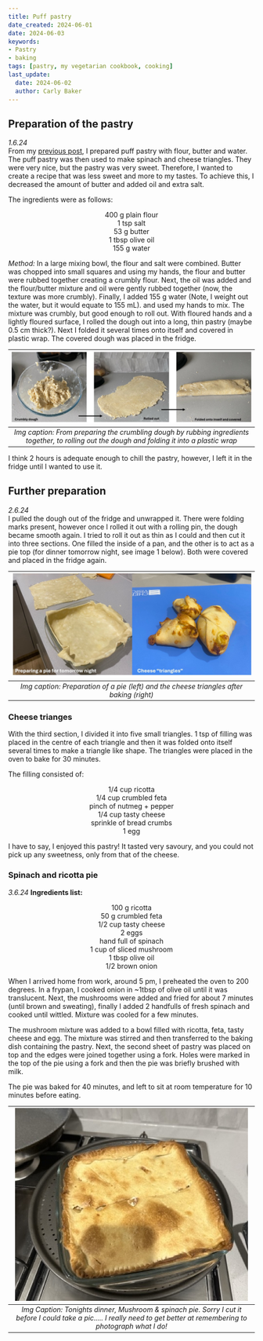 ```yaml
---
title: Puff pastry
date_created: 2024-06-01
date: 2024-06-03
keywords: 
- Pastry
- baking
tags: [pastry, my vegetarian cookbook, cooking]
last_update:
  date: 2024-06-02
  author: Carly Baker
---
```


## Preparation of the pastry
*1.6.24*<br/>
From my [previous post](../May/spinach_cheese_triangles.md), I prepared puff pastry with flour, butter and water. The puff pastry was then used to make spinach and cheese triangles. They were very nice, but the pastry was very sweet. Therefore, I wanted to create a recipe that was less sweet and more to my tastes. To achieve this, I decreased the amount of butter and added oil and extra salt. 

The ingredients were as follows: 
<div align="center"> 400 g plain flour <br/> 1 tsp salt <br/> 53 g butter <br/> 1 tbsp olive oil <br/> 155 g water <br/> </div>

*Method:*
In a large mixing bowl, the flour and salt were combined. Butter was chopped into small squares and using my hands, the flour and butter were rubbed together creating a crumbly flour. Next, the oil was added and the flour/butter mixture and oil were gently rubbed together (now, the texture was more crumbly). Finally, I added 155 g water (Note, I weight out the water, but it would equate to 155 mL). and used my hands to mix. The mixture was crumbly, but good enough to roll out. With floured hands and a lightly floured surface, I rolled the dough out into a long, thin pastry (maybe 0.5 cm thick?). Next I folded it several times onto itself and covered in plastic wrap. The covered dough was placed in the fridge.

|![](./img/pastry2.jpeg)|
|:---:|
|*Img caption: From preparing the crumbling dough by rubbing ingredients together, to rolling out the dough and folding it into a plastic wrap* |


I think 2 hours is adequate enough to chill the pastry, however, I left it in the fridge until I wanted to use it. 

## Further preparation
*2.6.24*<br/>
I pulled the dough out of the fridge and unwrapped it. There were folding marks present, however once I rolled it out with a rolling pin, the dough became smooth again. I tried to roll it out as thin as I could and then cut it into three sections. One filled the inside of a pan, and the other is to act as a pie top (for dinner tomorrow night, see image 1 below). Both were covered and placed in the fridge again. 

| ![](./img/pastry3.jpeg) |
|:---:|
|*Img caption: Preparation of a pie (left) and the cheese triangles after baking (right)*|

### Cheese trianges
With the third section, I divided it into five small triangles. 1 tsp of filling was placed in the centre of each triangle and then it was folded onto itself several times to make a triangle like shape. The triangles were placed in the oven to bake for 30 minutes.  

The filling consisted of: 
<div align="center"> 1/4 cup ricotta <br/> 1/4 cup crumbled feta <br/>  pinch of nutmeg + pepper <br/> 1/4 cup tasty cheese<br/> sprinkle of bread crumbs <br/> 1 egg <br/></div> 

I have to say, I enjoyed this pastry! It tasted very savoury, and you could not pick up any sweetness, only from that of the cheese. 

### Spinach and ricotta pie 
*3.6.24*
**Ingredients list:**
<div align="center"> 100 g ricotta<br/> 50 g crumbled feta<br/> 1/2 cup tasty cheese <br/> 2 eggs <br/> hand full of spinach <br/> 1 cup of sliced mushroom <br/> 1 tbsp olive oil <br/> 1/2 brown onion <br/>

</div>

When I arrived home from work, around 5 pm, I preheated the oven to 200 degrees. In a frypan, I cooked onion in ~1tbsp of olive oil until it was translucent. Next, the mushrooms were added and fried for about 7 minutes (until brown and sweating), finally I added 2 handfulls of fresh spinach and cooked until wittled. Mixture was cooled for a few minutes.

The mushroom mixture was added to a bowl filled with ricotta, feta, tasty cheese and egg. The mixture was stirred and then transferred to the baking dish containing the pastry. Next, the second sheet of pastry was placed on top and the edges were joined together using a fork. Holes were marked in the top of the pie using a fork and then the pie was briefly brushed with milk. 

The pie was baked for 40 minutes, and left to sit at room temperature for 10 minutes before eating. 

|![](./img/pastry-pie.jpeg)|
|:---:|
| *Img Caption: Tonights dinner, Mushroom & spinach pie. Sorry I cut it before I could take a pic..... I really need to get better at remembering to photograph what I do!*|

